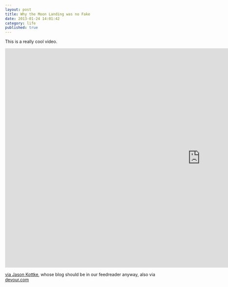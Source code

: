 ```yaml
---
layout: post
title: Why the Moon Landing was no Fake
date: 2013-01-24 14:01:42
category: life
published: true
---
```


This is a really cool video.

<div class="videoWrapper-16-9"><iframe width="1280" height="720" src="https://www.youtube-nocookie.com/embed/sGXTF6bs1IU?rel=0" frameborder="0" allowfullscreen></iframe></div>

[via Jason Kottke](http://kottke.org/13/01/why-the-moon-landing-wasnt-faked), whose blog should be in our feedreader anyway, also via [devour.com](http://devour.com/)